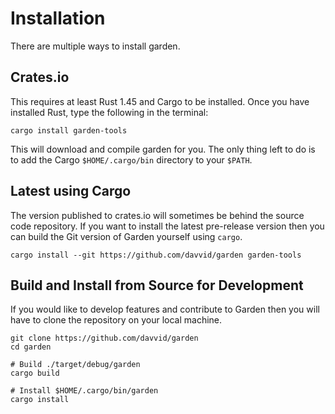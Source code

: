 # Installation

There are multiple ways to install garden.

## Crates.io

  This requires at least Rust 1.45 and Cargo to be installed. Once you have
  installed Rust, type the following in the terminal:

  ```
  cargo install garden-tools
  ```

  This will download and compile garden for you. The only thing left to do is
  to add the Cargo `$HOME/.cargo/bin` directory to your `$PATH`.

## Latest using Cargo

  The version published to crates.io will sometimes be behind the source
  code repository. If you want to install the latest pre-release version then you can
  build the Git version of Garden yourself using `cargo`.

  ```
  cargo install --git https://github.com/davvid/garden garden-tools
  ```

## Build and Install from Source for Development

  If you would like to develop features and contribute to Garden then you will
  have to clone the repository on your local machine.

  ```
  git clone https://github.com/davvid/garden
  cd garden

  # Build ./target/debug/garden
  cargo build

  # Install $HOME/.cargo/bin/garden
  cargo install
  ```

